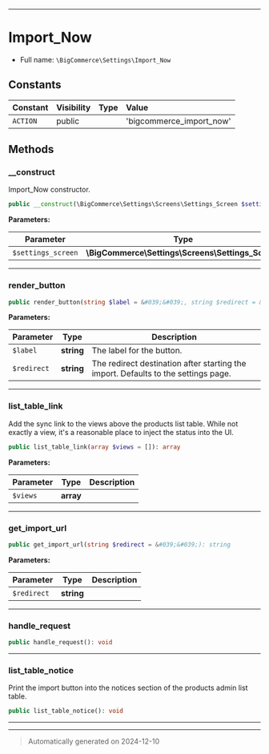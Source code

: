 ***

# Import_Now





* Full name: `\BigCommerce\Settings\Import_Now`


## Constants

| Constant | Visibility | Type | Value |
|:---------|:-----------|:-----|:------|
|`ACTION`|public| |&#039;bigcommerce_import_now&#039;|


## Methods


### __construct

Import_Now constructor.

```php
public __construct(\BigCommerce\Settings\Screens\Settings_Screen $settings_screen): mixed
```








**Parameters:**

| Parameter | Type | Description |
|-----------|------|-------------|
| `$settings_screen` | **\BigCommerce\Settings\Screens\Settings_Screen** |  |





***

### render_button



```php
public render_button(string $label = &#039;&#039;, string $redirect = &#039;&#039;): void
```








**Parameters:**

| Parameter | Type | Description |
|-----------|------|-------------|
| `$label` | **string** | The label for the button. |
| `$redirect` | **string** | The redirect destination after starting the import. Defaults to the settings page. |





***

### list_table_link

Add the sync link to the views above the products
list table. While not exactly a view, it's a reasonable place
to inject the status into the UI.

```php
public list_table_link(array $views = []): array
```








**Parameters:**

| Parameter | Type | Description |
|-----------|------|-------------|
| `$views` | **array** |  |





***

### get_import_url



```php
public get_import_url(string $redirect = &#039;&#039;): string
```








**Parameters:**

| Parameter | Type | Description |
|-----------|------|-------------|
| `$redirect` | **string** |  |





***

### handle_request



```php
public handle_request(): void
```












***

### list_table_notice

Print the import button into the notices section
of the products admin list table.

```php
public list_table_notice(): void
```












***


***
> Automatically generated on 2024-12-10
